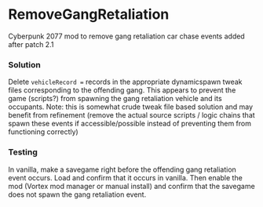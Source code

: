 # RemoveGangRetaliation
Cyberpunk 2077 mod to remove gang retaliation car chase events added after patch 2.1

### Solution 
Delete `vehicleRecord =` records in the appropriate dynamicspawn tweak files corresponding to the offending gang. This appears to prevent the game (scripts?) from spawning the gang retaliation vehicle and its occupants. 
Note: this is somewhat crude tweak file based solution and may benefit from refinement (remove the actual source scripts / logic chains that spawn these events if accessible/possible instead of preventing them from functioning correctly)

### Testing 
In vanilla, make a savegame right before the offending gang retaliation event occurs. Load and confirm that it occurs in vanilla. Then enable the mod (Vortex mod manager or manual install)
and confirm that the savegame does not spawn the gang retaliation event.
